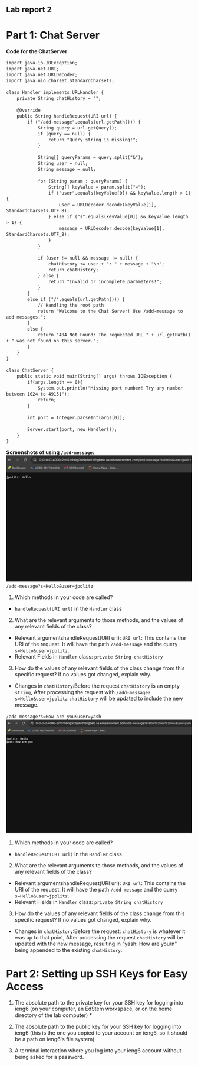 ## Lab report 2 
# Part 1: Chat Server 
**Code for the ChatServer**
```
import java.io.IOException;
import java.net.URI;
import java.net.URLDecoder;
import java.nio.charset.StandardCharsets;

class Handler implements URLHandler {
    private String chatHistory = "";

    @Override
    public String handleRequest(URI url) {
        if ("/add-message".equals(url.getPath())) {
            String query = url.getQuery();
            if (query == null) {
                return "Query string is missing!";
            }

            String[] queryParams = query.split("&");
            String user = null;
            String message = null;

            for (String param : queryParams) {
                String[] keyValue = param.split("=");
                if ("user".equals(keyValue[0]) && keyValue.length > 1) {
                    user = URLDecoder.decode(keyValue[1], StandardCharsets.UTF_8);
                } else if ("s".equals(keyValue[0]) && keyValue.length > 1) {
                    message = URLDecoder.decode(keyValue[1], StandardCharsets.UTF_8);
                }
            }

            if (user != null && message != null) {
                chatHistory += user + ": " + message + "\n";
                return chatHistory;
            } else {
                return "Invalid or incomplete parameters!";
            }
        } 
        else if ("/".equals(url.getPath())) {
            // Handling the root path
            return "Welcome to the Chat Server! Use /add-message to add messages.";
        }
        else {
            return "404 Not Found: The requested URL " + url.getPath() + " was not found on this server.";
        }
    }
}

class ChatServer {
    public static void main(String[] args) throws IOException {
        if(args.length == 0){
            System.out.println("Missing port number! Try any number between 1024 to 49151");
            return;
        }

        int port = Integer.parseInt(args[0]);

        Server.start(port, new Handler());
    }
}
```
**Screenshots of using `/add-message`:**<br />
![Image](screenshotofadd1.png)<br />
`/add-message?s=Hello&user=jpolitz`<br />
1. Which methods in your code are called?
  * `handleRequest(URI url)` in the `Handler` class
2. What are the relevant arguments to those methods, and the values of any relevant fields of the class?
  * Relevant argumentshandleRequest(URI url):
   `URI url`: This contains the URI of the request. It will have the path `/add-message` and the query              `s=Hello&user=jpolitz`.
  * Relevant Fields in `Handler` class: `private String chatHistory`
3. How do the values of any relevant fields of the class change from this specific request? If no values got changed, explain why.
  * Changes in `chatHistory`:Before the request `chatHistory` is an empty `string`, After processing the request with `/add-message?s=Hello&user=jpolitz` `chatHistory` will be updated to include the new message.

`/add-message?s=How are you&user=yash`
![Image](screenshotofadd2.png)<br />
1. Which methods in your code are called?
  * `handleRequest(URI url)` in the `Handler` class
2. What are the relevant arguments to those methods, and the values of any relevant fields of the class?
  * Relevant argumentshandleRequest(URI url):
   `URI url`: This contains the URI of the request. It will have the path `/add-message` and the query              `s=Hello&user=jpolitz`.
  * Relevant Fields in `Handler` class: `private String chatHistory`
3. How do the values of any relevant fields of the class change from this specific request? If no values got changed, explain why.
  * Changes in `chatHistory`:Before the request: `chatHistory` is whatever it was up to that point, After processing the request `chatHistory` will be updated with the new message, resulting in "yash: How are you\n" being appended to the existing `chatHistory`.
# Part 2: Setting up SSH Keys for Easy Access
1. The absolute path to the private key for your SSH key for logging into ieng6 (on your computer, an EdStem workspace, or on the home directory of the lab computer)
   * 
2. The absolute path to the public key for your SSH key for logging into ieng6 (this is the one you copied to your account on ieng6, so it should be a path on ieng6's file system)
   
3. A terminal interaction where you log into your ieng6 account without being asked for a password.



